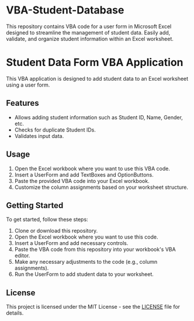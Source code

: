 # VBA-Student-Database
This repository contains VBA code for a user form in Microsoft Excel designed to streamline the management of student data. Easily add, validate, and organize student information within an Excel worksheet.

# Student Data Form VBA Application

This VBA application is designed to add student data to an Excel worksheet using a user form.

## Features

- Allows adding student information such as Student ID, Name, Gender, etc.
- Checks for duplicate Student IDs.
- Validates input data.

## Usage

1. Open the Excel workbook where you want to use this VBA code.
2. Insert a UserForm and add TextBoxes and OptionButtons.
3. Paste the provided VBA code into your Excel workbook.
4. Customize the column assignments based on your worksheet structure.

## Getting Started

To get started, follow these steps:

1. Clone or download this repository.
2. Open the Excel workbook where you want to use this code.
3. Insert a UserForm and add necessary controls.
4. Paste the VBA code from this repository into your workbook's VBA editor.
5. Make any necessary adjustments to the code (e.g., column assignments).
6. Run the UserForm to add student data to your worksheet.

## License

This project is licensed under the MIT License - see the [LICENSE](LICENSE) file for details.

